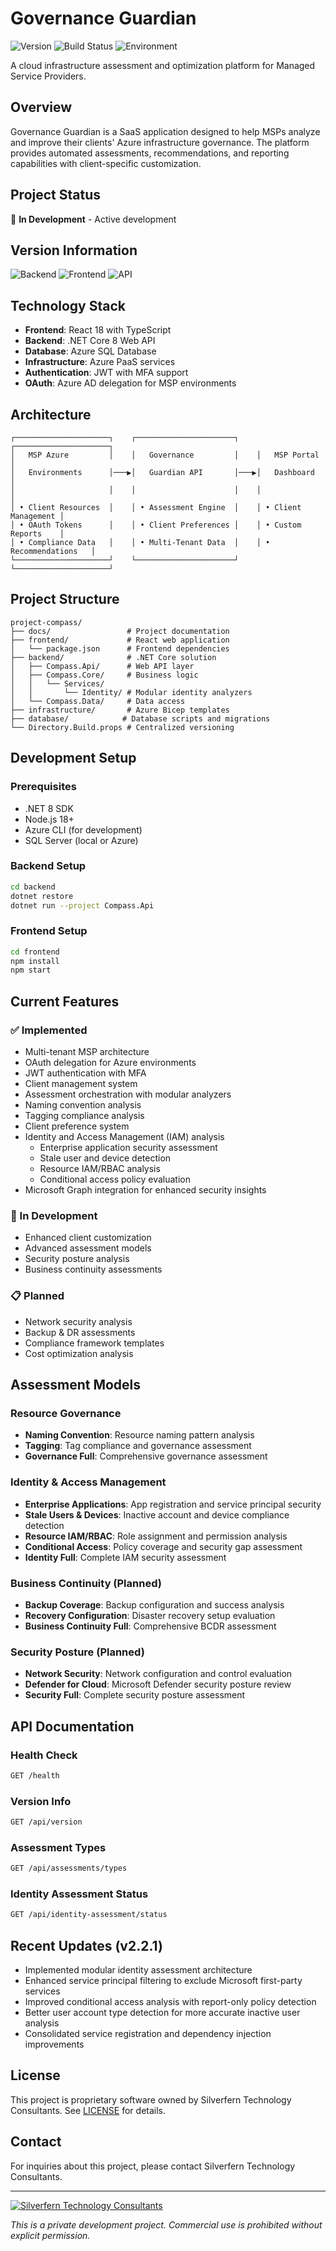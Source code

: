 # Governance Guardian

![Version](https://img.shields.io/github/v/release/Silverfern-Technology-Consultants/project-compass?include_prereleases&label=Version&color=gold&style=for-the-badge)
![Build Status](https://img.shields.io/badge/Build-Passing-brightgreen?style=for-the-badge)
![Environment](https://img.shields.io/badge/Environment-Development-orange?style=for-the-badge)

A cloud infrastructure assessment and optimization platform for Managed Service Providers.

## Overview

Governance Guardian is a SaaS application designed to help MSPs analyze and improve their clients' Azure infrastructure governance. The platform provides automated assessments, recommendations, and reporting capabilities with client-specific customization.

## Project Status

🚧 **In Development** - Active development

## Version Information

![Backend](https://img.shields.io/badge/Backend-v2.2.0-blue?style=flat-square&logo=dotnet)
![Frontend](https://img.shields.io/badge/Frontend-v1.0.0-blue?style=flat-square&logo=react)
![API](https://img.shields.io/badge/API-Live-green?style=flat-square)

## Technology Stack

- **Frontend**: React 18 with TypeScript
- **Backend**: .NET Core 8 Web API
- **Database**: Azure SQL Database
- **Infrastructure**: Azure PaaS services
- **Authentication**: JWT with MFA support
- **OAuth**: Azure AD delegation for MSP environments

## Architecture

```
┌─────────────────────┐    ┌──────────────────────┐    ┌─────────────────────┐
│   MSP Azure         │    │   Governance         │    │   MSP Portal        │
│   Environments      │───▶│   Guardian API       │───▶│   Dashboard         │
│                     │    │                      │    │                     │
│ • Client Resources  │    │ • Assessment Engine  │    │ • Client Management │
│ • OAuth Tokens      │    │ • Client Preferences │    │ • Custom Reports    │
│ • Compliance Data   │    │ • Multi-Tenant Data  │    │ • Recommendations   │
└─────────────────────┘    └──────────────────────┘    └─────────────────────┘
```

## Project Structure
```
project-compass/
├── docs/                 # Project documentation
├── frontend/             # React web application
│   └── package.json      # Frontend dependencies
├── backend/              # .NET Core solution
│   ├── Compass.Api/      # Web API layer
│   ├── Compass.Core/     # Business logic
│   │   └── Services/
│   │       └── Identity/ # Modular identity analyzers
│   └── Compass.Data/     # Data access
├── infrastructure/       # Azure Bicep templates
├── database/            # Database scripts and migrations
└── Directory.Build.props # Centralized versioning
```

## Development Setup

### Prerequisites
- .NET 8 SDK
- Node.js 18+
- Azure CLI (for development)
- SQL Server (local or Azure)

### Backend Setup
```bash
cd backend
dotnet restore
dotnet run --project Compass.Api
```

### Frontend Setup
```bash
cd frontend
npm install
npm start
```

## Current Features

### ✅ Implemented
- Multi-tenant MSP architecture
- OAuth delegation for Azure environments
- JWT authentication with MFA
- Client management system
- Assessment orchestration with modular analyzers
- Naming convention analysis
- Tagging compliance analysis
- Client preference system
- Identity and Access Management (IAM) analysis
  - Enterprise application security assessment
  - Stale user and device detection
  - Resource IAM/RBAC analysis
  - Conditional access policy evaluation
- Microsoft Graph integration for enhanced security insights

### 🚧 In Development
- Enhanced client customization
- Advanced assessment models
- Security posture analysis
- Business continuity assessments

### 📋 Planned
- Network security analysis
- Backup & DR assessments
- Compliance framework templates
- Cost optimization analysis

## Assessment Models

### Resource Governance
- **Naming Convention**: Resource naming pattern analysis
- **Tagging**: Tag compliance and governance assessment
- **Governance Full**: Comprehensive governance assessment

### Identity & Access Management
- **Enterprise Applications**: App registration and service principal security
- **Stale Users & Devices**: Inactive account and device compliance detection
- **Resource IAM/RBAC**: Role assignment and permission analysis
- **Conditional Access**: Policy coverage and security gap assessment
- **Identity Full**: Complete IAM security assessment

### Business Continuity (Planned)
- **Backup Coverage**: Backup configuration and success analysis
- **Recovery Configuration**: Disaster recovery setup evaluation
- **Business Continuity Full**: Comprehensive BCDR assessment

### Security Posture (Planned)
- **Network Security**: Network configuration and control evaluation
- **Defender for Cloud**: Microsoft Defender security posture review
- **Security Full**: Complete security posture assessment

## API Documentation

### Health Check
```bash
GET /health
```

### Version Info
```bash
GET /api/version
```

### Assessment Types
```bash
GET /api/assessments/types
```

### Identity Assessment Status
```bash
GET /api/identity-assessment/status
```

## Recent Updates (v2.2.1)

- Implemented modular identity assessment architecture
- Enhanced service principal filtering to exclude Microsoft first-party services
- Improved conditional access analysis with report-only policy detection
- Better user account type detection for more accurate inactive user analysis
- Consolidated service registration and dependency injection improvements

## License

This project is proprietary software owned by Silverfern Technology Consultants. See [LICENSE](LICENSE) for details.

## Contact

For inquiries about this project, please contact Silverfern Technology Consultants.

---

[![Silverfern Technology Consultants](https://img.shields.io/badge/Built%20by-Silverfern%20Technology%20Consultants-gold?style=for-the-badge)](https://fernworks.io)

*This is a private development project. Commercial use is prohibited without explicit permission.*
